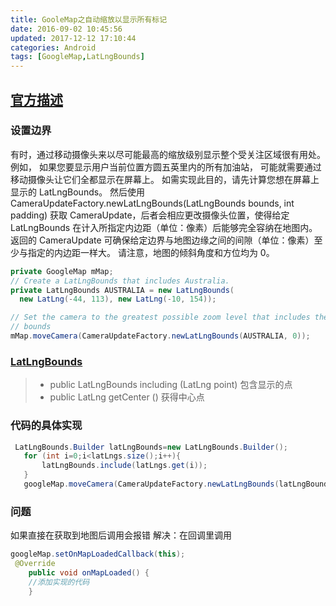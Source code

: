 ```yaml
---
title: GooleMap之自动缩放以显示所有标记
date: 2016-09-02 10:45:56
updated: 2017-12-12 17:10:44categories: Android
tags: [GoogleMap,LatLngBounds]
---
```

## [官方描述](https://developers.google.com/maps/documentation/android-api/views?hl=zh-cn)
### 设置边界
有时，通过移动摄像头来以尽可能最高的缩放级别显示整个受关注区域很有用处。 例如， 如果您要显示用户当前位置方圆五英里内的所有加油站， 可能就需要通过移动摄像头让它们全都显示在屏幕上。 如需实现此目的，请先计算您想在屏幕上显示的 LatLngBounds。 然后使用 CameraUpdateFactory.newLatLngBounds(LatLngBounds bounds, int padding) 获取 CameraUpdate，后者会相应更改摄像头位置，使得给定 LatLngBounds 在计入所指定内边距（单位：像素）后能够完全容纳在地图内。 返回的 CameraUpdate 可确保给定边界与地图边缘之间的间隙（单位：像素）至少与指定的内边距一样大。 请注意，地图的倾斜角度和方位均为 0。
```java
private GoogleMap mMap;
// Create a LatLngBounds that includes Australia.
private LatLngBounds AUSTRALIA = new LatLngBounds(
  new LatLng(-44, 113), new LatLng(-10, 154));

// Set the camera to the greatest possible zoom level that includes the
// bounds
mMap.moveCamera(CameraUpdateFactory.newLatLngBounds(AUSTRALIA, 0));
```
### [LatLngBounds](https://developers.google.com/android/reference/com/google/android/gms/maps/model/LatLngBounds?hl=zh-cn)

>* public LatLngBounds including (LatLng point)   包含显示的点
>* public LatLng getCenter ()  获得中心点

### 代码的具体实现
```java
 LatLngBounds.Builder latLngBounds=new LatLngBounds.Builder();
   for (int i=0;i<latLngs.size();i++){
       latLngBounds.include(latLngs.get(i));
   }
   googleMap.moveCamera(CameraUpdateFactory.newLatLngBounds(latLngBounds.build(), 30));
```
### 问题
如果直接在获取到地图后调用会报错
解决：在回调里调用
```java 
googleMap.setOnMapLoadedCallback(this); 
 @Override
    public void onMapLoaded() {
	//添加实现的代码
	}
```
